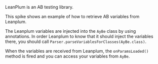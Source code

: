 LeanPlum is an AB testing library.

This spike shows an example of how to retrieve AB variables from Leanplum. 

The Leanplum variables are injected into the `AyBe` class by using annotations. In order Leanplum to know that it should inject the variables
there, you should call `Parser.parseVariablesForClasses(AyBe.class)`.

When the variables are received from Leanplum, the `onParamsLoaded()` method is fired and you can access your variables from `AyBe`.
